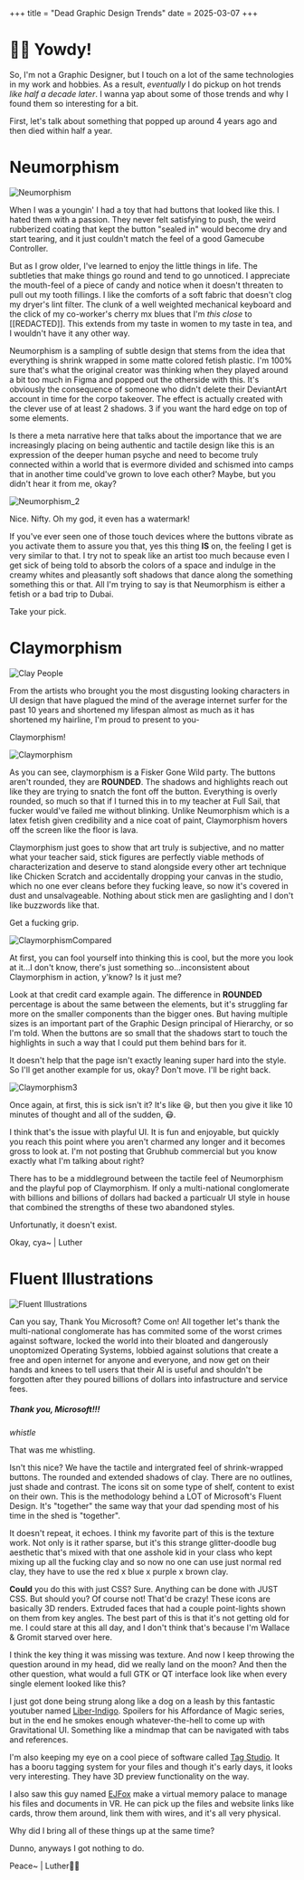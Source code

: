 +++
title = "Dead Graphic Design Trends"
date = 2025-03-07
+++
# 👋🏿 Yowdy!
So, I'm not a Graphic Designer, but I touch on a lot of the same technologies in my work and hobbies. As a result, *eventually* I do pickup on hot trends *like half a decade later*. I wanna yap about some of those trends and why I found them so interesting for a bit.

First, let's talk about something that popped up around 4 years ago and then died within half a year.

# Neumorphism
![Neumorphism](/blogImages/neumorphic.png "Neumorphic Example")

When I was a youngin' I had a toy that had buttons that looked like this. I hated them with a passion. They never felt satisfying to push, the weird rubberized coating that kept the button "sealed in" would become dry and start tearing, and it just couldn't match the feel of a good Gamecube Controller.

But as I grow older, I've learned to enjoy the little things in life. The subtleties that make things go round and tend to go unnoticed. I appreciate the mouth-feel of a piece of candy and notice when it doesn't threaten to pull out my tooth fillings. I like the comforts of a soft fabric that doesn't clog my dryer's lint filter. The clunk of a well weighted mechanical keyboard and the click of my co-worker's cherry mx blues that I'm *this close* to [[REDACTED]]. This extends from my taste in women to my taste in tea, and I wouldn't have it any other way.

Neumorphism is a sampling of subtle design that stems from the idea that everything is shrink wrapped in some matte colored fetish plastic. I'm 100% sure that's what the original creator was thinking when they played around a bit too much in Figma and popped out the otherside with this. It's obviously the consequence of someone who didn't delete their DeviantArt account in time for the corpo takeover. The effect is actually created with the clever use of at least 2 shadows. 3 if you want the hard edge on top of some elements.

Is there a meta narrative here that talks about the importance that we are increasingly placing on being authentic and tactile design like this is an expression of the deeper human psyche and need to become truly connected within a world that is evermore divided and schismed into camps that in another time could've grown to love each other? Maybe, but you didn't hear it from me, okay?

![Neumorphism_2](/blogImages/neumorphic2.png "Neumorphic Example 2")

Nice. Nifty. Oh my god, it even has a watermark!

If you've ever seen one of those touch devices where the buttons vibrate as you activate them to assure you that, yes this thing **IS** on, the feeling I get is very similar to that. I try not to speak like an artist too much because even I get sick of being told to absorb the colors of a space and indulge in the creamy whites and pleasantly soft shadows that dance along the something something this or that. All I'm trying to say is that Neumorphism is either a fetish or a bad trip to Dubai.

Take your pick.

# Claymorphism

![Clay People](/blogImages/clayPeople.png "Claymorphism Example 0")

From the artists who brought you the most disgusting looking characters in UI design that have plagued the mind of the average internet surfer for the past 10 years and shortened my lifespan almost as much as it has shortened my hairline, I'm proud to present to you-

Claymorphism!

![Claymorphism](/blogImages/claymorphism.png "Claymorphism Example")

As you can see, claymorphism is a Fisker Gone Wild party. The buttons aren't rounded, they are **ROUNDED**. The shadows and highlights reach out like they are trying to snatch the font off the button. Everything is overly rounded, so much so that if I turned this in to my teacher at Full Sail, that fucker would've failed me without blinking. Unlike Neumorphism which is a latex fetish given credibility and a nice coat of paint, Claymorphism hovers off the screen like the floor is lava.

Claymorphism just goes to show that art truly is subjective, and no matter what your teacher said, stick figures are perfectly viable methods of characterization and deserve to stand alongside every other art technique like Chicken Scratch and accidentally dropping your canvas in the studio, which no one ever cleans before they fucking leave, so now it's covered in dust and unsalvageable. Nothing about stick men are gaslighting and I don't like buzzwords like that.

Get a fucking grip.

![ClaymorphismCompared](/blogImages/claymorphismCompared.png "Claymorphism Compared to Neumorphism")

At first, you can fool yourself into thinking this is cool, but the more you look at it...I don't know, there's just something so...inconsistent about Claymorphism in action, y'know? Is it just me?

Look at that credit card example again. The difference in **ROUNDED** percentage is about the same between the elements, but it's struggling far more on the smaller components than the bigger ones. But having multiple sizes is an important part of the Graphic Design principal of Hierarchy, or so I'm told. When the buttons are so small that the shadows start to touch the highlights in such a way that I could put them behind bars for it.

It doesn't help that the page isn't exactly leaning super hard into the style. So I'll get another example for us, okay? Don't move. I'll be right back.

![Claymorphism3](/blogImages/clayExample3.png "Claymorphism Example 3")

Once again, at first, this is sick isn't it? It's like 😆, but then you give it like 10 minutes of thought and all of the sudden, 😷.

I think that's the issue with playful UI. It is fun and enjoyable, but quickly you reach this point where you aren't charmed any longer and it becomes gross to look at. I'm not posting that Grubhub commercial but you know exactly what I'm talking about right?

There has to be a middleground between the tactile feel of Neumorphism and the playful pop of Claymorphism. If only a multi-national conglomerate with billions and billions of dollars had backed a particualr UI style in house that combined the strengths of these two abandoned styles.

Unfortunatly, it doesn't exist.

Okay, cya~ | Luther

# Fluent Illustrations

![Fluent Illustrations](/blogImages/fluentIll.png "Thanks Microsoft")

Can you say, Thank You Microsoft? Come on! All together let's thank the multi-national conglomerate has has commited some of the worst crimes against software, locked the world into their bloated and dangerously unoptomized Operating Systems, lobbied against solutions that create a free and open internet for anyone and everyone, and now get on their hands and knees to tell users that their AI is useful and shouldn't be forgotten after they poured billions of dollars into infastructure and service fees.

##### Thank you, Microsoft!!!

*whistle*

That was me whistling.

Isn't this nice? We have the tactile and intergrated feel of shrink-wrapped buttons. The rounded and extended shadows of clay. There are no outlines, just shade and contrast. The icons sit on some type of shelf, content to exist on their own. This is the methodology behind a LOT of Microsoft's Fluent Design. It's "together" the same way that your dad spending most of his time in the shed is "together".

It doesn't repeat, it echoes. I think my favorite part of this is the texture work. Not only is it rather sparse, but it's this strange glitter-doodle bug aesthetic that's mixed with that one asshole kid in your class who kept mixing up all the fucking clay and so now no one can use just normal red clay, they have to use the red x blue x purple x brown clay.

**Could** you do this with just CSS? Sure. Anything can be done with JUST CSS. But should you? Of course not! That'd be crazy! These icons are basically 3D renders. Extruded faces that had a couple point-lights shown on them from key angles. The best part of this is that it's not getting old for me. I could stare at this all day, and I don't think that's because I'm Wallace & Gromit starved over here.

I think the key thing it was missing was texture. And now I keep throwing the question around in my head, did we really land on the moon? And then the other question, what would a full GTK or QT interface look like when every single element looked like this?

I just got done being strung along like a dog on a leash by this fantastic youtuber named [Liber-Indigo](https://www.youtube.com/@liber-indigo). Spoilers for his Affordance of Magic series, but in the end he smokes enough whatever-the-hell to come up with Gravitational UI. Something like a mindmap that can be navigated with tabs and references.

I'm also keeping my eye on a cool piece of software called [Tag Studio](https://github.com/TagStudioDev/TagStudio). It has a booru tagging system for your files and though it's early days, it looks very interesting. They have 3D preview functionality on the way.

I also saw this guy named [EJFox](https://www.youtube.com/watch?v=5eGUIsppX_8) make a virtual memory palace to manage his files and documents in VR. He can pick up the files and website links like cards, throw them around, link them with wires, and it's all very physical.

Why did I bring all of these things up at the same time?

Dunno, anyways I got nothing to do.

Peace~ | Luther✌🏿